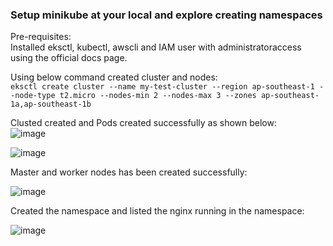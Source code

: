 ### Setup minikube at your local and explore creating namespaces

Pre-requisites:  
Installed eksctl, kubectl, awscli and IAM user with administratoraccess  using the official docs page.

Using below command created cluster and nodes:  
`eksctl create cluster --name my-test-cluster --region ap-southeast-1 --node-type t2.micro --nodes-min 2 --nodes-max 3 --zones ap-southeast-1a,ap-southeast-1b`

Clusted created and Pods created successfully as shown below:  
![image](https://github.com/Surya-hu/Kubernetes/assets/119995742/72d227b2-5704-4109-84b1-73cc1dc38616)



![image](https://github.com/Surya-hu/Kubernetes/assets/119995742/559c08b8-a5b4-4136-bcde-103f6638bd36)


Master and worker nodes has been created successfully:  


![image](https://github.com/Surya-hu/Kubernetes/assets/119995742/4f93258a-e991-48eb-a64f-cca3ed4b6ebf)



Created the namespace and listed the nginx running in the namespace:  

![image](https://github.com/Surya-hu/Kubernetes/assets/119995742/b1fe0042-98ad-48ae-9254-1664867d0443)
